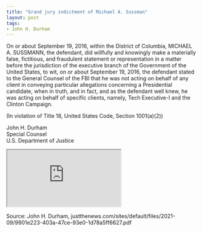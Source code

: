 ```yaml
---
title: "Grand jury indictment of Michael A. Sussman"
layout: post
tags:
- John H. Durham
---
```


On or about September 19, 2016, within the District of Columbia, MICHAEL A. SUSSMANN, the defendant, did willfully and knowingly make a materially false, fictitious, and fraudulent statement or representation in a matter before the jurisdiction of the executive branch of the Government of the United States, to wit, on or about September 19, 2016, the defendant stated to the General Counsel of the FBI that he was not acting on behalf of any client in conveying particular allegations concerning a Presidential candidate, when in truth, and in fact, and as the defendant well knew, he was acting on behalf of specific clients, namely, Tech Executive-I and the Clinton Campaign.

(In violation of Title 18, United States Code, Section 1001(a)(2))

John H. Durham<br />
Special Counsel<br />
U.S. Department of Justice

<iframe src="https://justthenews.com/sites/default/files/2021-09/9901e223-403a-47ce-93e0-1d78a5ff6627.pdf" class="pdf"></iframe>

Source: John H. Durham, justthenews.com/sites/default/files/2021-09/9901e223-403a-47ce-93e0-1d78a5ff6627.pdf
